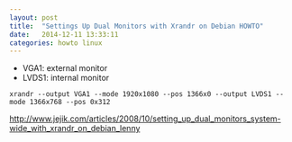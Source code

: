 ```yaml
---
layout: post
title:  "Settings Up Dual Monitors with Xrandr on Debian HOWTO"
date:   2014-12-11 13:33:11
categories: howto linux
---
```

- VGA1: external monitor
- LVDS1: internal monitor

`xrandr --output VGA1 --mode 1920x1080 --pos 1366x0 --output LVDS1 --mode 1366x768 --pos 0x312`

http://www.jejik.com/articles/2008/10/setting_up_dual_monitors_system-wide_with_xrandr_on_debian_lenny
